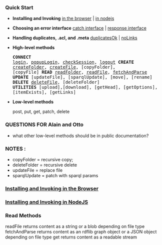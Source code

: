 ### Quick Start

* **Installing and Invoking**  [in the browser](#installBrowser) | [in nodejs](#installNode)

* **Choosing an error interface**  [catch interface]() |  [response interface]()

* **Handling duplicates, .acl, and .meta** [duplicatesOk]() | [noLinks]()

* **High-level methods**<pre>**CONNECT**   [login](), [popupLogin](), [checkSession](), [logout]()
  **CREATE**    [createFolder](), [createFile](), [copyFolder], [copyFile]
  **READ**      [readFolder](), [readFile](), [fetchAndParse]()
  **UPDATE**    [updateFile], [sparqlUpdate], [move], [rename]
  **DELETE**    [deleteFile](), [deleteFolder]
  **UTILITIES** [upload],[download], [getHead], [getOptions], [itemExists], [getLinks]</pre>

* **Low-level methods**

  post, put, get, patch, delete 

  
### QUESTIONS FOR Alain and Otto

  * what other low-level methods should be in public documentation?

### NOTES :
  * copyFolder = recursive copy;  
  * deleteFolder = recursive delete
  * updateFile = replace file
  * sparqlUpdate = patch with sparql params

### <a href="" name="installBrowser">Installing and Invoking in the Browser</a>

### <a href="" name="installNode">Installing and Invoking in NodeJS</a>


### Read Methods

  readFile      returns content as a string or a blob depending on file type
  fetchAndParse returns content as an rdflib graph object or a JSON object depending on file type
  get           returns content as a readable stream